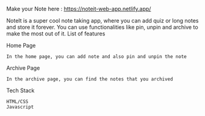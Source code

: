 Make your Note here : https://noteit-web-app.netlify.app/

NoteIt is a super cool note taking app, where you can add quiz or long notes and store it forever. You can use functionalities like pin, unpin and archive to make the most out of it.
List of features

Home Page

    In the home page, you can add note and also pin and unpin the note

Archive Page

    In the archive page, you can find the notes that you archived

Tech Stack

    HTML/CSS
    Javascript
